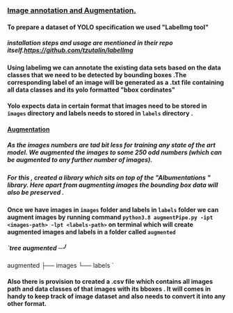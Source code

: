 ### <ins> Image annotation and Augmentation. </ins>

#### To prepare a dataset of YOLO specification we used "LabelImg tool" 
##### installation steps and usage are mentioned in their repo itself.https://github.com/tzutalin/labelImg

#### Using labelimg we can annotate the existing data sets based on the data classes that we need to be detected by bounding boxes .The corresponding label of an image will be generated as a .txt file containing all data classes and its yolo formatted "bbox cordinates"
#### Yolo expects data in certain format that images need to be stored in `images` directory and labels needs to stored in `labels` directory .

#### <ins> Augmentation </ins>
 
##### As the images numbers are tad bit less for training any state of the art model. We augmented the images to some 250 odd numbers (which can be augmented to any further number of images).

#####     For this , created a library which sits on top of the "Albumentations " library. Here apart from augmenting images the bounding box data will also be preserved . 

#### Once we have images in `images` folder and labels in `labels` folder we can augment images by     running command `python3.8 augmentPipe.py -ipt <images-path> -lpt <labels-path>` on terminal which will create augmented images and labels in a folder called `augmented`

##### `tree augmented                                                                                      ─╯
augmented
├── images
└── labels
`
#### Also there is provision to created a .csv file which contains all images path and data classes of that images with its bboxes . It will comes in handy to keep track of image dataset and also needs to convert it into any other format.
